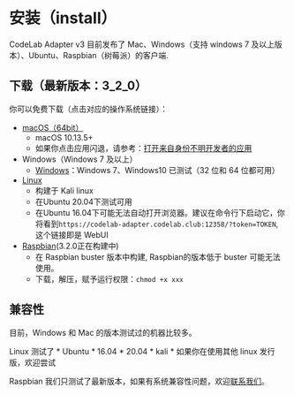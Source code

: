 # 安装（install）

CodeLab Adapter v3 目前发布了 Mac、Windows（支持 windows 7 及以上版本）、Ubuntu、Raspbian（树莓派）的客户端.

## 下载（最新版本：3_2_0）

你可以免费下载（点击对应的操作系统链接）：


*  [macOS（64bit）](https://scratch3-files.just4fun.site/codelab-adapter-mac-3_2_0.zip)
    *  macOS 10.13.5+
    *  如果你点击应用闪退，请参考：[打开来自身份不明开发者的应用](https://support.apple.com/kb/PH25088?locale=zh_CN&viewlocale=zh_CN)
* Windows（Windows 7 及以上）
    * [Windows](https://scratch3-files.just4fun.site/codelab-adapter-3.2.0.exe.zip)：Windows 7、Windows10 已测试（32 位和 64 位都可用）
* [Linux](https://scratch3-files.just4fun.site/codelab-adapter-kali_3_2_1.zip)
    *  构建于 Kali linux
    *  在Ubuntu 20.04下测试可用
    *  在Ubuntu 16.04下可能无法自动打开浏览器。建议在命令行下启动它，你将看到`https://codelab-adapter.codelab.club:12358/?token=TOKEN`, 这个链接即是 WebUI
* [Raspbian](https://scratch3-files.just4fun.site/codelab-adapter-rpi-3_1_0.zip)(3.2.0正在构建中)
    * 在 Raspbian buster 版本中构建, Raspbian的版本低于 buster 可能无法使用。
    * 下载，解压，赋予运行权限：`chmod +x xxx`

<!--
## 更新

{!utils/update.md!}
-->

## 兼容性

目前，Windows 和 Mac 的版本测试过的机器比较多。

Linux  测试了 
    *  Ubuntu 
        *  16.04
        *  20.04
    *  kali
    *  如果你在使用其他 linux 发行版，欢迎尝试


Raspbian 我们只测试了最新版本，如果有系统兼容性问题，欢迎[联系我们](/about/contact/)。

<!--
ps: macOS 10.14 下，按钮无法显示文字, 但不影响正常使用 (按钮文字 可以参考下图)

<img src="../../img/adapter-exit-button.png" width=400 />
-->
